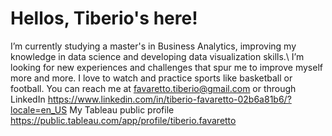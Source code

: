 # Hellos, Tiberio's here!
I’m currently studying a master's in Business Analytics, improving my knowledge in data science and developing data visualization skills.\\
I’m looking for new experiences and challenges that spur me to improve myself more and more.
I love to watch and practice sports like basketball or football.
You can reach me at favaretto.tiberio@gmail.com or through LinkedIn https://www.linkedin.com/in/tiberio-favaretto-02b6a81b6/?locale=en_US
My Tableau public profile https://public.tableau.com/app/profile/tiberio.favaretto
